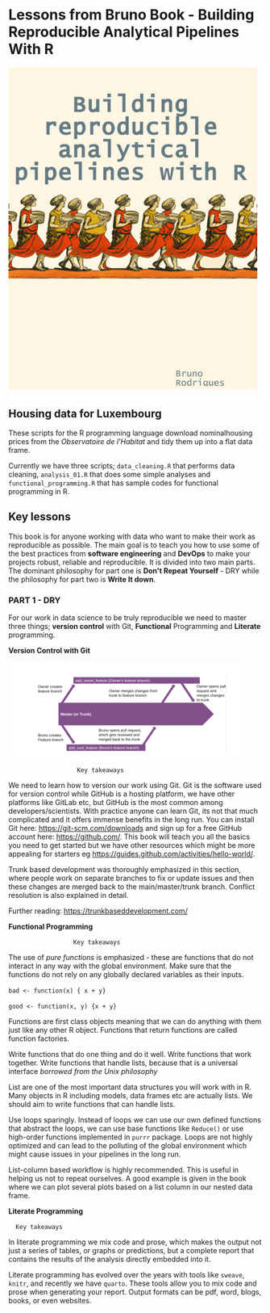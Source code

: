 # Lessons from Bruno Book - Building   Reproducible Analytical Pipelines With R
![](images/bcover.png)

## Housing data for Luxembourg

These scripts for the R programming language download nominalhousing prices from the _Observatoire de l'Habitat_ and tidy them up into a flat data frame.

Currently we have three scripts; ```data_cleaning.R``` that performs data cleaning, ```analysis_01.R``` that does some simple analyses and ```functional_programming.R``` that has sample codes for functional programming in R.

## Key lessons

This book is for anyone working with data who want to make their work as reproducible as possible. The main goal is to teach you how to use some of the best practices from **software engineering** and **DevOps** to make your projects robust, reliable and reproducible. It is divided into two main parts. The dominant philosophy for part one is **Don't Repeat Yourself** - DRY while the philosophy for part two is **Write It down**.

### PART 1 - DRY

For our work in data science to be truly reproducible we need to master three things; **version control** with Git, **Functional** Programming and **Literate** programming.

**Version Control with Git**

![](images/conflicts.png)

                       Key takeaways

We need to learn how to version our work using Git. Git is the software used for version control while GitHub is a hosting platform, we have other platforms like GitLab etc, but GitHub is the most common among developers/scientists. With practice anyone can learn Git, its not that much complicated and it offers immense benefits in the long run. You can install Git here: https://git-scm.com/downloads and sign up for a free GitHub account here: https://github.com/. This book will teach you all the basics you need to get started but we have other resources which might be more appealing for starters eg https://guides.github.com/activities/hello-world/.

Trunk based development was thoroughly emphasized in this section, where people work on separate branches to fix or update issues and then these changes are merged back to the main/master/trunk branch. Conflict resolution is also explained in detail.

Further reading: https://trunkbaseddevelopment.com/

**Functional Programming**

                      Key takeaways

The use of _pure functions_ is emphasized - these are functions that do not interact in any way with the global environment. Make sure that the functions do not rely on any globally declared variables as their inputs.

```bad <- function(x) { x + y}```

```good <- function(x, y) {x + y}```

Functions are first class objects meaning that we can do anything with them just like any other R object.
Functions that return functions are called function factories.

Write functions that do one thing and do it well. Write functions that work together. Write functions that handle lists, because that is a universal interface  _borrowed from the Unix philosophy_

List are one of the most important data structures you will work with in R. Many objects in R including models, data frames etc are actually lists. We should aim to write functions that can handle lists.

Use loops sparingly. Instead of loops we can use our own defined functions that abstract the loops, we can use base functions like ```Reduce()``` or use high-order functions implemented in ```purrr``` package. Loops are not highly optimized and can lead to the polluting of the global environment which might cause issues in your pipelines in the long run.

List-column based workflow is highly recommended. This is useful in helping us not to repeat ourselves. A good example is given in the book where we can plot several plots based on a list column in our nested data frame.

**Literate Programming**

      Key takeaways

In literate programming we mix code and prose, which makes the output not just a series of tables, or graphs or predictions, but a complete report that contains the results of the analysis directly embedded into it.

Literate programming has evolved over the years with tools like ```sweave```, ```knitr```, and recently we have ```quarto```. These tools allow you to mix code and prose when generating your report. Output formats can be pdf, word, blogs, books, or even websites.